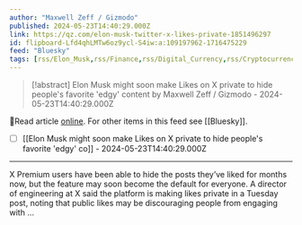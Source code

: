 ```yaml
---
author: "Maxwell Zeff / Gizmodo"
published: 2024-05-23T14:40:29.000Z
link: https://qz.com/elon-musk-twitter-x-likes-private-1851496297
id: flipboard-Lfd4qhLMTw6oz9ycl-S4iw:a:109197962-1716475229
feed: "Bluesky"
tags: [rss/Elon_Musk,rss/Finance,rss/Digital_Currency,rss/Cryptocurrency,rss/Bluesky]
---
```

> [!abstract] Elon Musk might soon make Likes on X private to hide people's favorite 'edgy' content by Maxwell Zeff / Gizmodo - 2024-05-23T14:40:29.000Z

🔗Read article [online](https://qz.com/elon-musk-twitter-x-likes-private-1851496297). For other items in this feed see [[Bluesky]].

- [ ] [[Elon Musk might soon make Likes on X private to hide people's favorite 'edgy' co]] - 2024-05-23T14:40:29.000Z
- - -
X Premium users have been able to hide the posts they’ve liked for months now, but the feature may soon become the default for everyone. A director of engineering at X said the platform is making likes private in a Tuesday post, noting that public likes may be discouraging people from engaging with …
